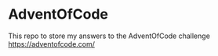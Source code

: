 # AdventOfCode
This repo to store my answers to the AdventOfCode challenge https://adventofcode.com/
